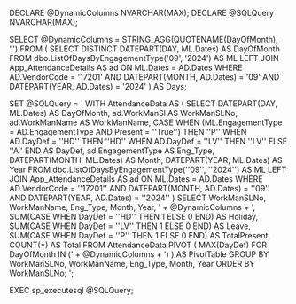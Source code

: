 DECLARE @DynamicColumns NVARCHAR(MAX);
DECLARE @SQLQuery NVARCHAR(MAX);

SELECT @DynamicColumns = STRING_AGG(QUOTENAME(DayOfMonth), ',')
FROM (
    SELECT DISTINCT DATEPART(DAY, ML.Dates) AS DayOfMonth
    FROM dbo.ListOfDaysByEngagementType('09', '2024') AS ML
    LEFT JOIN App_AttendanceDetails AS ad
        ON ML.Dates = AD.Dates
    WHERE AD.VendorCode = '17201'
        AND DATEPART(MONTH, AD.Dates) = '09'
        AND DATEPART(YEAR, AD.Dates) = '2024'
) AS Days;

SET @SQLQuery = '
WITH AttendanceData AS (
    SELECT 
        DATEPART(DAY, ML.Dates) AS DayOfMonth,
        ad.WorkManSl AS WorkManSLNo,
        ad.WorkManName AS WorkManName,
        CASE 
            WHEN (ML.EngagementType = AD.EngagementType AND Present = ''True'') THEN ''P''
            WHEN AD.DayDef = ''HD'' THEN ''HD''
            WHEN AD.DayDef = ''LV'' THEN ''LV''
            ELSE ''A''
        END AS DayDef,
        ad.EngagementType AS Eng_Type,
        DATEPART(MONTH, ML.Dates) AS Month,
        DATEPART(YEAR, ML.Dates) AS Year
    FROM dbo.ListOfDaysByEngagementType(''09'', ''2024'') AS ML
    LEFT JOIN App_AttendanceDetails AS ad
        ON ML.Dates = AD.Dates
    WHERE AD.VendorCode = ''17201''
        AND DATEPART(MONTH, AD.Dates) = ''09''
        AND DATEPART(YEAR, AD.Dates) = ''2024''
)
SELECT 
    WorkManSLNo,
    WorkManName,
    Eng_Type,
    Month,
    Year,
    ' + @DynamicColumns + ',
    SUM(CASE WHEN DayDef = ''HD'' THEN 1 ELSE 0 END) AS Holiday,
    SUM(CASE WHEN DayDef = ''LV'' THEN 1 ELSE 0 END) AS Leave,
    SUM(CASE WHEN DayDef = ''P'' THEN 1 ELSE 0 END) AS TotalPresent,
    COUNT(*) AS Total
FROM AttendanceData
PIVOT (
    MAX(DayDef)
    FOR DayOfMonth IN (' + @DynamicColumns + ')
) AS PivotTable
GROUP BY WorkManSLNo, WorkManName, Eng_Type, Month, Year
ORDER BY WorkManSLNo;
';

EXEC sp_executesql @SQLQuery;
